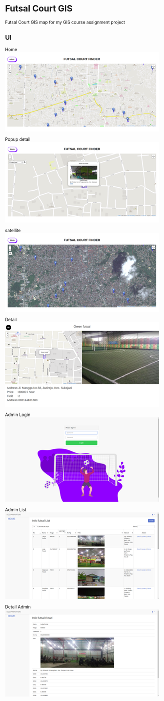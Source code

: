 # Futsal Court GIS
Futsal Court GIS map for my GIS course assignment project

## UI
Home
![Home](/assets/img/SS/tampilan1.png)

Popup detail
![Home](/assets/img/SS/tampilanpopup.png)

satellite 
![Home](/assets/img/SS/tampilansatelit.png)

Detail
![Home](/assets/img/SS/tampilandetail.png)

Admin Login
![Home](/assets/img/SS/tampilanadmin.png)

Admin List
![Home](/assets/img/SS/tampilanlistadmin.png)

Detail Admin
![Home](/assets/img/SS/tampilandetailadmin.png)


